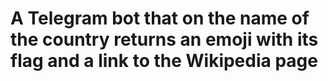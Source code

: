 # A Telegram bot that on the name of the country returns an emoji with its flag and a link to the Wikipedia page
